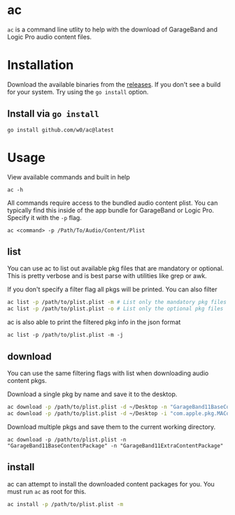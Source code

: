 # ac

`ac` is a command line utlity to help with the download of GarageBand and Logic Pro audio content files.

# Installation

Download the available binaries from the [releases]('github.com/w0/ac/releases'). If you don't see a build for your system. Try using the `go install` option.

## Install via `go install`
`go install github.com/w0/ac@latest`


# Usage

View available commands and built in help

`ac -h`

All commands require access to the bundled audio content plist. You can typically find this inside of the app bundle for GarageBand or Logic Pro. Specify it with the `-p` flag.

`ac <command> -p /Path/To/Audio/Content/Plist`


## list

You can use ac to list out available pkg files that are mandatory or optional. This is pretty verbose and is best parse with utilities like grep or awk.

If you don't specify a filter flag all pkgs will be printed. You can also filter

```bash
ac list -p /path/to/plist.plist -m # List only the mandatory pkg files
ac list -p /path/to/plist.plist -o # List only the optional pkg files
```

ac is also able to print the filtered pkg info in the json format

`ac list -p /path/to/plist.plist -m -j`

## download

You can use the same filtering flags with list when downloading audio content pkgs.

Download a single pkg by name and save it to the desktop.

```bash
ac download -p /path/to/plist.plist -d ~/Desktop -n "GarageBand11BaseContentPackage"`
ac download -p /path/to/plist.plist -d ~/Desktop -i "com.apple.pkg.MAContent10_GarageBand6Legacy"
```

Download multiple pkgs and save them to the current working directory.

`ac download -p /path/to/plist.plist -n "GarageBand11BaseContentPackage" -n "GarageBand11ExtraContentPackage"`

## install

ac can attempt to install the downloaded content packages for you. You must run `ac` as root for this.

```bash
ac install -p /path/to/plist.plist -m
```

